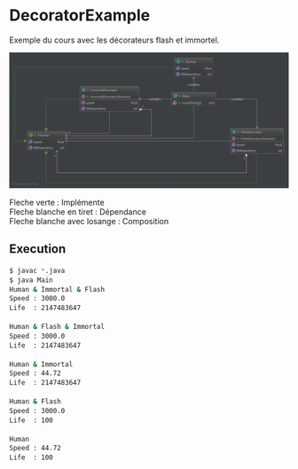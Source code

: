 # DecoratorExample
Exemple du cours avec les décorateurs flash et immortel.

![Diagram](UML.png)

Fleche verte : Implémente  
Fleche blanche en tiret : Dépendance  
Fleche blanche avec losange : Composition    

Execution
---------
```Bash
$ javac *.java
$ java Main
Human & Immortal & Flash
Speed : 3000.0
Life  : 2147483647

Human & Flash & Immortal
Speed : 3000.0
Life  : 2147483647

Human & Immortal
Speed : 44.72
Life  : 2147483647

Human & Flash
Speed : 3000.0
Life  : 100

Human
Speed : 44.72
Life  : 100
```
